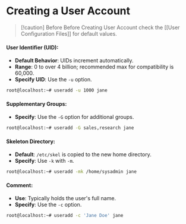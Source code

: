 # Creating a User Account

>[!caution] Before
>Before Creating User Account check the [[User Configuration Files]] for default values.

#### User Identifier (UID):

- **Default Behavior**: UIDs increment automatically.
- **Range**: 0 to over 4 billion; recommended max for compatibility is 60,000.
- **Specify UID**: Use the `-u` option.

```bash
root@localhost:~# useradd -u 1000 jane
```

#### Supplementary Groups:

- **Specify**: Use the `-G` option for additional groups.

```bash
root@localhost:~# useradd -G sales,research jane
```

#### Skeleton Directory:

- **Default**: `/etc/skel` is copied to the new home directory.
- **Specify**: Use `-k` with `-m`.

```bash
root@localhost:~# useradd -mk /home/sysadmin jane
```

#### Comment:

- **Use**: Typically holds the user's full name.
- **Specify**: Use the `-c` option.

```bash
root@localhost:~# useradd -c 'Jane Doe' jane
```